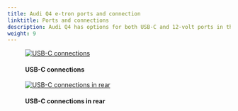 ```yaml
---
title: Audi Q4 e-tron ports and connection
linktitle: Ports and connections
description: Audi Q4 has options for both USB-C and 12-volt ports in the car.
weight: 9
---
```

<!-- markdownlint-disable MD033 -->
<figure>
    <a href="https://media.electrichasgoneaudi.net/multimedia/models/q4-e-tron/technology/connections/ports1.jpg">
        <img src="https://media.electrichasgoneaudi.net/multimedia/models/q4-e-tron/technology/connections/ports1s.jpg"
        alt="USB-C connections" title="USB-C connections">
    </a>
    <figcaption><h4>USB-C connections</h4></figcaption>
</figure>

<figure>
    <a href="https://media.electrichasgoneaudi.net/multimedia/models/q4-e-tron/technology/connections/usbrear.jpg">
        <img src="https://media.electrichasgoneaudi.net/multimedia/models/q4-e-tron/technology/connections/usbrears.jpg"
        alt="USB-C connections in rear" title="USB-C connections in rear">
    </a>
    <figcaption><h4>USB-C connections in rear</h4></figcaption>
</figure>
